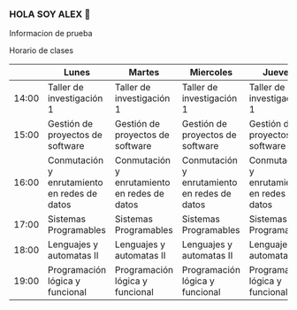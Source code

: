 ### HOLA SOY ALEX 👋

Informacion de prueba

Horario de clases

|       | Lunes                                          | Martes                                         | Miercoles                                      | Jueves                                         | Viernes                                        |
|-------|------------------------------------------------|------------------------------------------------|------------------------------------------------|------------------------------------------------|------------------------------------------------|
| 14:00 | Taller de investigación 1                      | Taller de investigación 1                      | Taller de investigación 1                      | Taller de investigación 1                      | Gestión de proyectos de software               |
| 15:00 | Gestión de proyectos de  software              | Gestión de proyectos de  software              | Gestión de proyectos de  software              | Gestión de proyectos de  software              | Gestión de proyectos de software               |
| 16:00 | Conmutación y  enrutamiento en redes  de datos | Conmutación y  enrutamiento en redes  de datos | Conmutación y  enrutamiento en redes  de datos | Conmutación y  enrutamiento en redes  de datos | Conmutación y  enrutamiento en redes  de datos |
| 17:00 | Sistemas Programables                          | Sistemas Programables                          | Sistemas Programables                          | Sistemas Programables                          |                                                |
| 18:00 | Lenguajes y automatas II                       | Lenguajes y automatas II                       | Lenguajes y automatas II                       | Lenguajes y automatas II                       | Lenguajes y automatas II                       |
| 19:00 | Programación lógica  y funcional               | Programación lógica  y funcional               | Programación lógica  y funcional               | Programación lógica  y funcional               |                                                |
